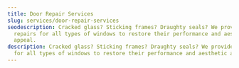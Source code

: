 ```yaml
---
title: Door Repair Services
slug: services/door-repair-services
seodescription: Cracked glass? Sticking frames? Draughty seals? We provide
  repairs for all types of windows to restore their performance and aesthetic
  appeal.
description: Cracked glass? Sticking frames? Draughty seals? We provide repairs
  for all types of windows to restore their performance and aesthetic appeal.
---
```

